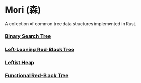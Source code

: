 # Mori (森)

A collection of common tree data structures implemented in Rust.

### [Binary Search Tree][bst]

### [Left-Leaning Red-Black Tree][rbt]

### [Leftist Heap][lh]

### [Functional Red-Black Tree][f-rbt]

[bst]: binary_search_tree/
[rbt]: red_black_tree/
[lh]: leftist_heap/
[f-rbt]: functional_rbt/
